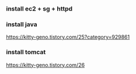 

### install ec2 + sg + httpd


### install java
https://kitty-geno.tistory.com/25?category=929861  
   
   
   
### install tomcat
https://kitty-geno.tistory.com/26
   
   
